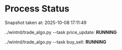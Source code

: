 # Process Status

Snapshot taken at: 2025-10-08 17:11:49

../wintrd/trade_algo.py --task price_update: **RUNNING**

../wintrd/trade_algo.py --task buy_sell: **RUNNING**

